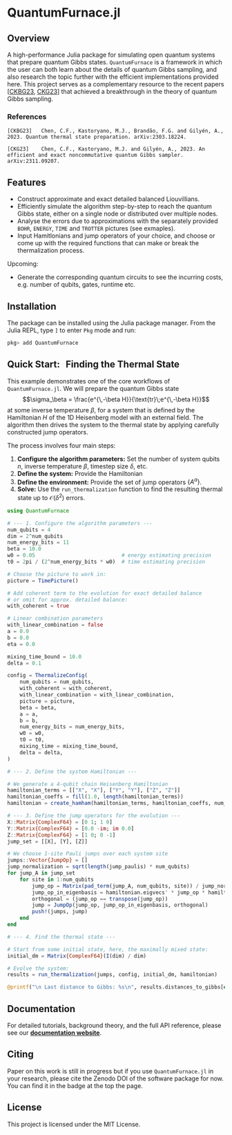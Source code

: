 # QuantumFurnace.jl

## Overview
A high-performance Julia package for simulating open quantum systems that prepare quantum Gibbs states. `QuantumFurnace` is a framework in which the user can both learn about the details of quantum Gibbs sampling, and also research the topic further with the efficient implementations provided here. This project serves as a complementary resource to the recent papers [[CKBG23](#references), [CKG23](#references)] that achieved a breakthrough in the theory of quantum Gibbs sampling. 

### References
    [CKBG23]   Chen, C.F., Kastoryano, M.J., Brandão, F.G. and Gilyén, A., 2023. Quantum thermal state preparation. arXiv:2303.18224.

    [CKG23]    Chen, C.F., Kastoryano, M.J. and Gilyén, A., 2023. An efficient and exact noncommutative quantum Gibbs sampler. arXiv:2311.09207.

## Features
- Construct approximate and exact detailed balanced Liouvillians.
- Efficiently simulate the algorithm step-by-step to reach the quantum Gibbs state, either on a single node or  distributed over multiple nodes.
- Analyse the errors due to approximations with the separately provided `BOHR`, `ENERGY`, `TIME` and `TROTTER` pictures (see exmaples).
- Input Hamitlonians and jump operators of your choice, and choose or come up with the required functions that can make or break the thermalization process.

Upcoming:
- Generate the corresponding quantum circuits to see the incurring costs, e.g. number of qubits, gates, runtime etc.

## Installation

The package can be installed using the Julia package manager. From the Julia REPL, type `]` to enter `Pkg` mode and run:

```julia
pkg> add QuantumFurnace
```
## Quick Start: $\,$ Finding the Thermal State
This example demonstrates one of the core workflows of `QuantumFurnace.jl`. We will prepare the quantum Gibbs state 
$$\sigma_\beta = \frac{e^{\,-\beta H}}{\text{tr}\;e^{\,-\beta H}}$$
at some inverse temperature $\beta$, for a system that is defined by the Hamiltonian $H$ of the 1D Heisenberg model with an external field. The algorithm then drives the system to the thermal state by applying carefully constructed jump operators.

The process involves four main steps:

1.  **Configure the algorithm parameters:** Set the number of system qubits $n$, inverse temperature $\beta$, timestep size $\delta$, etc.
2. **Define the system:** Provide the Hamiltonian
3. **Define the environment:** Provide the set of jump operators $\{A^a\}$.
4. **Solve:** Use the `run_thermalization` function to find the resulting thermal state up to $\mathcal{O}(\delta^2)$ errors.


```julia
using QuantumFurnace

# --- 1. Configure the algorithm parameters ---
num_qubits = 4
dim = 2^num_qubits
num_energy_bits = 11
beta = 10.0
w0 = 0.05                            # energy estimating precision
t0 = 2pi / (2^num_energy_bits * w0)  # time estimating precision

# Choose the picture to work in:
picture = TimePicture()

# Add coherent term to the evolution for exact detailed balance
# or omit for approx. detailed balance:
with_coherent = true

# Linear combination parameters
with_linear_combination = false
a = 0.0
b = 0.0
eta = 0.0

mixing_time_bound = 10.0
delta = 0.1

config = ThermalizeConfig(
    num_qubits = num_qubits, 
    with_coherent = with_coherent,
    with_linear_combination = with_linear_combination, 
    picture = picture,
    beta = beta,
    a = a,
    b = b,
    num_energy_bits = num_energy_bits,
    w0 = w0,
    t0 = t0,
    mixing_time = mixing_time_bound,
    delta = delta,
)

# --- 2. Define the system Hamiltonian ---

# We generate a 4-qubit chain Heisenberg Hamiltonian
hamiltonian_terms = [["X", "X"], ["Y", "Y"], ["Z", "Z"]]
hamiltonian_coeffs = fill(1.0, length(hamiltonian_terms))
hamiltonian = create_hamham(hamiltonian_terms, hamiltonian_coeffs, num_qubits)

# --- 3. Define the jump operators for the evolution ---
X::Matrix{ComplexF64} = [0 1; 1 0]
Y::Matrix{ComplexF64} = [0.0 -im; im 0.0]
Z::Matrix{ComplexF64} = [1 0; 0 -1]
jump_set = [[X], [Y], [Z]]

# We choose 1-site Pauli jumps over each system site
jumps::Vector{JumpOp} = []
jump_normalization = sqrt(length(jump_paulis) * num_qubits)
for jump_A in jump_set
    for site in 1:num_qubits
        jump_op = Matrix(pad_term(jump_A, num_qubits, site)) / jump_normalization
        jump_op_in_eigenbasis = hamiltonian.eigvecs' * jump_op * hamiltonian.eigvecs
        orthogonal = (jump_op == transpose(jump_op))
        jump = JumpOp(jump_op, jump_op_in_eigenbasis, orthogonal) 
        push!(jumps, jump)
    end
end

# --- 4. Find the thermal state ---

# Start from some initial state, here, the maximally mixed state:
initial_dm = Matrix{ComplexF64}(I(dim) / dim)

# Evolve the system:
results = run_thermalization(jumps, config, initial_dm, hamiltonian)

@printf("\n Last distance to Gibbs: %s\n", results.distances_to_gibbs[end])
```

## Documentation
For detailed tutorials, background theory, and the full API reference, please see our **[documentation website](https/tembence.github.io/QuantumFurnace.jl/dev/)**.

## Citing
Paper on this work is still in progress but if you use `QuantumFurnace.jl` in your research, please cite the Zenodo DOI of the software package for now. You can find it in the badge at the top the page.

## License

This project is licensed under the MIT License.